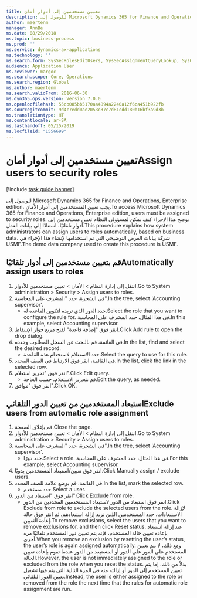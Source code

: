 ```yaml
---
title: تعيين مستخدمين إلى أدوار أمان
description: للوصول إلى Microsoft Dynamics 365 for Finance and Operations, Enterprise edition، يجب تعيين المستخدمين إلى أدوار الأمان.
author: maertenm
manager: AnnBe
ms.date: 08/29/2018
ms.topic: business-process
ms.prod: ''
ms.service: dynamics-ax-applications
ms.technology: ''
ms.search.form: SysSecRolesEditUsers, SysSecAssignmentQueryLookup, SysQueryForm, SysSecRoleExcludeUsers
audience: Application User
ms.reviewer: margoc
ms.search.scope: Core, Operations
ms.search.region: Global
ms.author: maertenm
ms.search.validFrom: 2016-06-30
ms.dyn365.ops.version: Version 7.0.0
ms.openlocfilehash: 55cb085bb5170aa4894a2240a12f6ca451b922fb
ms.sourcegitcommit: 9d4c7edd0ae2053c37c7d81cdd180b16bf3a9d3b
ms.translationtype: HT
ms.contentlocale: ar-SA
ms.lasthandoff: 05/15/2019
ms.locfileid: "1556699"
---
```

# <a name="assign-users-to-security-roles"></a><span data-ttu-id="f47d3-103">تعيين مستخدمين إلى أدوار أمان</span><span class="sxs-lookup"><span data-stu-id="f47d3-103">Assign users to security roles</span></span>

[!include [task guide banner](../../includes/task-guide-banner.md)]

<span data-ttu-id="f47d3-104">للوصول إلى Microsoft Dynamics 365 for Finance and Operations, Enterprise edition، يجب تعيين المستخدمين إلى أدوار الأمان.</span><span class="sxs-lookup"><span data-stu-id="f47d3-104">To access Microsoft Dynamics 365 for Finance and Operations, Enterprise edition, users must be assigned to security roles.</span></span> <span data-ttu-id="f47d3-105">يوضح هذا الإجراء كيف يمكن لمسؤولي النظام تعيين مستخدمين إلى أدوار تلقائيًا، استنادًا إلى بيانات العمل.</span><span class="sxs-lookup"><span data-stu-id="f47d3-105">This procedure explains how system administrators can assign users to roles automatically, based on business data.</span></span> <span data-ttu-id="f47d3-106">شركة بيانات العرض التوضيحي التي تم استخدامها لإنشاء هذا الإجراء هي USMF.</span><span class="sxs-lookup"><span data-stu-id="f47d3-106">The demo data company used to create this procedure is USMF.</span></span>


## <a name="automatically-assign-users-to-roles"></a><span data-ttu-id="f47d3-107">قم بتعيين مستخدمين إلى أدوار تلقائيًا</span><span class="sxs-lookup"><span data-stu-id="f47d3-107">Automatically assign users to roles</span></span>
1. <span data-ttu-id="f47d3-108">انتقل إلى إدارة النظام > الأمان > تعيين مستخدمين للأدوار.</span><span class="sxs-lookup"><span data-stu-id="f47d3-108">Go to System administration > Security > Assign users to roles.</span></span>
2. <span data-ttu-id="f47d3-109">في الشجرة، حدد "المشرف على المحاسبة".</span><span class="sxs-lookup"><span data-stu-id="f47d3-109">In the tree, select 'Accounting supervisor'.</span></span>
    * <span data-ttu-id="f47d3-110">حدد الدور الذي تريده لتكوين القاعدة له.</span><span class="sxs-lookup"><span data-stu-id="f47d3-110">Select the role that you want to configure the rule for.</span></span> <span data-ttu-id="f47d3-111">في هذا المثال، حدد المشرف على المحاسبة.</span><span class="sxs-lookup"><span data-stu-id="f47d3-111">In this example, select Accounting supervisor.</span></span>  
3. <span data-ttu-id="f47d3-112">انقر فوق "إضافة قاعدة" لفتح مربع حوار الإسقاط‬.</span><span class="sxs-lookup"><span data-stu-id="f47d3-112">Click Add rule to open the drop dialog.</span></span>
4. <span data-ttu-id="f47d3-113">في القائمة، قم بالبحث عن السجل المطلوب وحدده.</span><span class="sxs-lookup"><span data-stu-id="f47d3-113">In the list, find and select the desired record.</span></span>
    * <span data-ttu-id="f47d3-114">حدد الاستعلام لاستخدام هذه القاعدة.</span><span class="sxs-lookup"><span data-stu-id="f47d3-114">Select the query to use for this rule.</span></span>  
5. <span data-ttu-id="f47d3-115">في القائمة، انقر فوق الارتباط في الصف المحدد.</span><span class="sxs-lookup"><span data-stu-id="f47d3-115">In the list, click the link in the selected row.</span></span>
6. <span data-ttu-id="f47d3-116">انقر فوق "تحرير استعلام".</span><span class="sxs-lookup"><span data-stu-id="f47d3-116">Click Edit query.</span></span>
    * <span data-ttu-id="f47d3-117">قم بتحرير الاستعلام، حسب الحاجة.</span><span class="sxs-lookup"><span data-stu-id="f47d3-117">Edit the query, as needed.</span></span>  
7. <span data-ttu-id="f47d3-118">انقر فوق "موافق".</span><span class="sxs-lookup"><span data-stu-id="f47d3-118">Click OK.</span></span>

## <a name="exclude-users-from-automatic-role-assignment"></a><span data-ttu-id="f47d3-119">استبعاد المستخدمين من تعيين الدور التلقائي</span><span class="sxs-lookup"><span data-stu-id="f47d3-119">Exclude users from automatic role assignment</span></span>
1. <span data-ttu-id="f47d3-120">قم بإغلاق الصفحة.</span><span class="sxs-lookup"><span data-stu-id="f47d3-120">Close the page.</span></span>
2. <span data-ttu-id="f47d3-121">انتقل إلى إدارة النظام > الأمان > تعيين مستخدمين للأدوار.</span><span class="sxs-lookup"><span data-stu-id="f47d3-121">Go to System administration > Security > Assign users to roles.</span></span>
3. <span data-ttu-id="f47d3-122">في الشجرة، حدد "المشرف على المحاسبة".</span><span class="sxs-lookup"><span data-stu-id="f47d3-122">In the tree, select 'Accounting supervisor'.</span></span>
    * <span data-ttu-id="f47d3-123">حدد دورًا.</span><span class="sxs-lookup"><span data-stu-id="f47d3-123">Select a role.</span></span> <span data-ttu-id="f47d3-124">في هذا المثال، حدد المشرف على المحاسبة.</span><span class="sxs-lookup"><span data-stu-id="f47d3-124">For this example, select Accounting supervisor.</span></span>  
4. <span data-ttu-id="f47d3-125">انقر فوق تعيين/استبعاد المستخدمين يدويًا.</span><span class="sxs-lookup"><span data-stu-id="f47d3-125">Click Manually assign / exclude users.</span></span>
5. <span data-ttu-id="f47d3-126">في القائمة، قم بوضع علامة للصف المحدد.</span><span class="sxs-lookup"><span data-stu-id="f47d3-126">In the list, mark the selected row.</span></span>
    * <span data-ttu-id="f47d3-127">حدد مستخدم.</span><span class="sxs-lookup"><span data-stu-id="f47d3-127">Select a user.</span></span>  
6. <span data-ttu-id="f47d3-128">انقر فوق "استبعاد من الدور".</span><span class="sxs-lookup"><span data-stu-id="f47d3-128">Click Exclude from role.</span></span>
    * <span data-ttu-id="f47d3-129">انقر فوق استبعاد من الدور لاستبعاد المستخدمين المحددين من الدور.</span><span class="sxs-lookup"><span data-stu-id="f47d3-129">Click Exclude from role to exclude the selected users from the role.</span></span> <span data-ttu-id="f47d3-130">لإزالة الاستبعادات، حدد المستخدمين الذين تريد إزالة استبعادهم، ثم انقر فوق حالة إعادة التعيين.</span><span class="sxs-lookup"><span data-stu-id="f47d3-130">To remove exclusions, select the users that you want to remove exclusions for, and then click Reset status.</span></span> <span data-ttu-id="f47d3-131">عند إزالة استبعاد بإعادة تعيين حالة المستخدم، فإنه يتم تعيين دور المستخدم تلقائيًا مرة أخرى.</span><span class="sxs-lookup"><span data-stu-id="f47d3-131">When you remove an exclusion by resetting the user’s status, the user’s role is again assigned automatically.</span></span> <span data-ttu-id="f47d3-132">ومع ذلك، لا يتم تعيين المستخدم على الفور على الدور أو المستبعد من الدور عندما تقوم بإعادة تعيين الحالة.</span><span class="sxs-lookup"><span data-stu-id="f47d3-132">However, the user is not immediately assigned to the role or excluded from the role when you reset the status.</span></span> <span data-ttu-id="f47d3-133">بدلاً من ذلك، إما يتم تعيين المستخدم إلى الدور أو إزالته منه في المرة التالية التي يتم فيها تشغيل تعيين الدور التلقائي.</span><span class="sxs-lookup"><span data-stu-id="f47d3-133">Instead, the user is either assigned to the role or removed from the role the next time that the rules for automatic role assignment are run.</span></span>  

